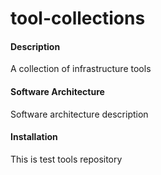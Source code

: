 # tool-collections

#### Description
A collection of infrastructure tools

#### Software Architecture
Software architecture description

#### Installation
This is test tools repository

